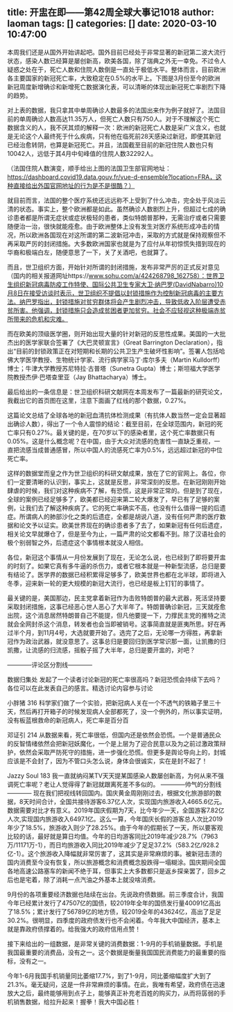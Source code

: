 title: 开盅在即——第42周全球大事记1018
author: laoman
tags: []
categories: []
date: 2020-03-10 10:47:00
---
本周我们还是从国外开始讲起吧。国外目前已经处于非常显著的新冠第二波大流行状态，感染人数已经算是屡创新高，欧美各国，除了瑞典之外无一幸免。不过令人疑惑之处在于，死亡人数和住院人数倒是一直处于极低水平。整体而言，目前欧洲各主要国家的新冠死亡率，大致稳定在0.5%的水平上。下图是3月份至今的欧洲新冠周度新增确诊和新增死亡数据演化表，可以清晰的体现出新冠死亡率剧烈下降的趋势。

对上表的数据，我只拿其中单周确诊人数最多的法国出来作为例子就好了。法国目前的单周确诊人数高达11.35万人，但死亡人数只有750人。对于不理解这个死亡数据含义的人，我不厌其烦的解释一次：欧洲的新冠死亡人数是采广义含义，也就是无论这个人最终死于什么疾病，只有他在临死前28天感染过新冠，即便其新冠已经治愈转阴，也算是新冠死亡。并且，法国截至目前的新冠住院人数也只有10042人，远低于其4月中旬峰值的住院人数32292人。


（法国住院人数演变，顺手给出上图的法国卫生部官网地址：https://dashboard.covid19.data.gouv.fr/vue-d-ensemble?location=FRA，这种直接给出外国官网地址的行为是不是很酷？）

就目前而言，法国的整个医疗系统还远远称不上受到了什么冲击，完全处于风淡云清的状态。事实上，整个欧洲都是如此。虽然确诊人数剧烈上升，但超过七成的确诊患者都是所谓无症状或症状极轻的患者，类似特朗普那种，无需治疗或者只需要随便治一治，很快就能痊愈。由于欧洲整体上没有发生对医疗系统形成冲击的情况，所以欧洲各国现在对这所谓的第二波新冠冲击，采取的方式就是保持观察但不再采取严厉的封闭措施。大多数欧洲国家也就是为了应付从年初惊慌失措到现在的华裔和极端白左，随便意思了一下，关了关酒吧，也就算了。

而且，世卫组织方面，开始针对所谓的封闭措施，发布非常严厉的正式反对意见（国内的相关报道网址https://www.sohu.com/a/424268798_162758）：世界卫生组织新冠病毒防疫工作特使、国际公共卫生专家大卫·纳巴罗(DavidNabarro)10月8日在接受访谈时表示，世卫组织不提倡以封锁措施作为控制新冠病毒的主要方法。纳巴罗指出，封锁措施对贫穷群体将会产生剧烈冲击，导致低收入阶层遭受赤贫所害。他强调，封锁措施只会造成贫困者更加贫穷。社会不应轻视这种极端赤贫所带来的危机和灾难。

而在欧美的顶级医学圈，则开始出现大量的针对新冠的反思性成果。美国的一大批杰出的医学家联合签署了《大巴灵顿宣言》（Great Barrington Declaration），指出“目前的封锁政策正在对短期和长期的公共卫生产生破坏性影响”。签署人包括哈佛大学医学教授、生物统计学家、流行病学家马丁‧库尔多夫（Martin Kulldorff）博士；牛津大学教授苏尼特拉‧古普塔（Sunetra Gupta）博士；斯坦福大学医学院教授杰伊‧巴塔查里亚（Jay Bhattacharya）博士。

最后给出的一条信息是：世卫组织科研文献网在本周发布了一篇最新的研究论文，我截出它的首页图在这里，注意下面画了红线的那个数据，0.27%。

这篇论文总结了全球各地的新冠血清抗体检测成果（有抗体人数当然一定会显著超出确诊人数），得出了一个令人震惊的结论：截至目前，在全球范围内，新冠的死亡率只有0.27%。最关键的是，在70岁以下的感染者里，这个死亡率数据只有0.05%。这是什么概念呢？在中国，由于大众对流感的危害性一直缺乏重视，一直把流感当成普通感冒，所以中国人的流感死亡率为0.5%，远远超过新冠的中位死亡率。

这样的数据堂而皇之作为世卫组织的科研文献成果，放在了它的官网上。各位，你们一定要清晰的认识到，事实上，这就是反思，非常深刻的反思。在新冠刚刚开始肆虐的时候，我们对这种疾病不了解，有恐慌，这是非常正常的。但是到了现在，全球的案例已经足够多了，欧美都已经迎来第二轮大爆发了，早已有了足够的案例，让我们去了解这种疾病了。它的死亡率确实不高，也没有什么值得一提的后遗症。所谓病人的肺部沙化之类的后遗症，全都是胡说八道，没有任何严肃的医疗数据和论文予以证实。欧美世界现在的确诊患者多了去了，如果新冠有任何后遗症，相关论文早就爆仓了，但是至今为止，一篇严肃的论文都看不到。除了汉语社会的极个别弱智之外，后遗症这个事情根本就没人相信。

各位，新冠这个事情从一月份发展到了现在，无论怎么说，也已经到了即将要开盅的时刻了。如果它真有多牛逼的杀伤力，或者它根本就是一种新型流感，总归是要有结论了。医学界的数据已经积累得足够多了，欧美世界也都在北半球，即将进入冬季，迎来新一轮的更大规模的新冠大流行，也已经是板上钉钉的事情了。

最关键的是，美国那边，民主党拿着新冠作为击败特朗普的最大武器，死活坚持要采取封闭措施，这事已经恶心世人恶心了大半年了。特朗普确诊新冠，三天就痊愈出院，这个消息居然特朗普自己不能提，但凡他要提一下，力撑民主党的推特之流就会全网封杀这个消息，转发者也会当即被销号。这事简直就是匪夷所思。好在再过半个月，到11月4号，大选就要开始了。选完了之后，无论哪一方得胜，再拿新冠作为政治武器，就没意思了。这事总归是要回归到医学常识那一面，让凯撒的归凯撒，让流感的归流感，摇骰子摇了大半年，总归是要开盅的，对吧？

————评论区分割线————

数据归集处 发起了一个读者讨论新冠的死亡率很高吗？新冠恐慌会持续下去吗？各位可以在此发表自己的感言。精选讨论内容参与讨论

小胖猪
316
科学家们做了一个实验，把新冠病人关在一个不透气的铁箱子里三十天，然后再打开箱子的时候发现病人全部都死了，没一个例外的，所以事实证明，没有板蓝根救命的新冠病人，死亡率是百分百

邓证引
214
从数据来看，死亡率很低，但国内还是依然会恐慌。一个是普通民众的反智情绪依然会把新冠妖魔化，一个是上层为了迎合民意以及为之前过激政策辩护，依然会采取严防死守的措施，进一步强化恐慌。但更多是舆论导向上的，封城应该是不会封了，因为不管口头怎么说，身体会很诚实，实在是封不起了！

Jazzy Soul
183
我一直就纳闷某TV天天提某国感染人数屡创新高，为何从来不强调死亡率呢？老让人觉得得了新冠就跟离死差不多似的。
————帅气的分割线————
现在我们把视线转回国内。国庆黄金周刚刚过去，根据文化旅游部的数据，8天时间合计，全国共接待游客6.37亿人次，实现国内旅游收入4665.6亿元。数据需要对比才有意义。2019年国庆假期为7天，比今年少一天，全国游客7.82亿人次,实现国内旅游收入6497.1亿。这么一算，今年国庆长假的游客总人次比2019年少了18.5%，旅游收入则少了28.25%。由于今年的假期长了一天，所以要客观比较的话，最好就是算日均值。今年的日均游客同比2019年减少28.7%（7963万/11171万-1），而日均旅游收入同比2019年减少了足足37.2%（583.2亿/928.2亿-1）。这个旅游收入降幅就非常厉害了，这其实是非常麻烦的事。被新冠击溃的国内消费至今没有恢复，所以旅游概念和消费概念股跌得一塌糊涂。国庆期间全国各地高速公路塞车的新闻不绝于耳，但事实上大多数都只是返乡探亲罢了，回乡之后也是宅着，除了消耗一点汽油之外基本上就没啥消费。

9月份的各项重要经济数据也陆续在出台。先说政府债数据。前三季度合计，我国今年已经累计发行了47507亿的国债，较2019年全年的国债发行量40091亿高出了18.5%；累计发行了56789亿的地方债，较2019全年的43624亿，高出了足足30.2%。很明显，四季度的政府债发行也不会闲着。今年我大中国经济，基本上就是靠政府债撑着的。给我强大的政府信用点赞！

接下来给出的一组数据，是非常关键的消费数据：1-9月的手机销量数据。手机是我国最重要的消费品，没有之一。这个数据是衡量我国国民消费能力的最重要的指标，没有之一。


今年1-6月我国手机销量同比萎缩17.7%，到了1-9月，同比萎缩幅度扩大到了21.3%。毫无疑问，这是一件非常麻烦的事情。在此，我唯有希望，政府债在迅速放大之后，最终能够用到点子上，能够真正补充老百姓的购买力，从而将孱弱的手机销售数据，给拉升起来！握拳！我大中国必胜！
